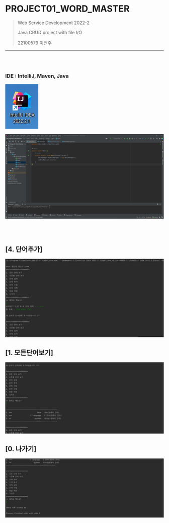 # PROJECT01_WORD_MASTER
> Web Service Development 2022-2
> 
> Java CRUD project with file I/O
> 
> 22100579 이진주

***

<br></br>
### IDE : IntelliJ, Maven, Java 


![img04](https://github.com/leeejjju/PP_PROJECT01_WORDMASTER/blob/master/screenshot/PPP01_ssIDE_logo.jpg)


![img04](https://github.com/leeejjju/PP_PROJECT01_WORDMASTER/blob/master/screenshot/PPP01_ssIDE.jpg)



<br></br>

## [4. 단어추가]
![img04](https://github.com/leeejjju/PP_PROJECT01_WORDMASTER/blob/master/screenshot/PPP01_ss04.jpg)


## [1. 모든단어보기]
![img01](https://github.com/leeejjju/PP_PROJECT01_WORDMASTER/blob/master/screenshot/PPP01_ss01.jpg)


## [0. 나가기]
![img00](https://github.com/leeejjju/PP_PROJECT01_WORDMASTER/blob/master/screenshot/PPP01_ss00.jpg)


<br></br>
<br></br>

